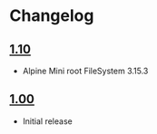 # Changelog

## [1.10](2022-03-30)

- Alpine Mini root FileSystem 3.15.3

## [1.00](2022-01-29)

- Initial release
